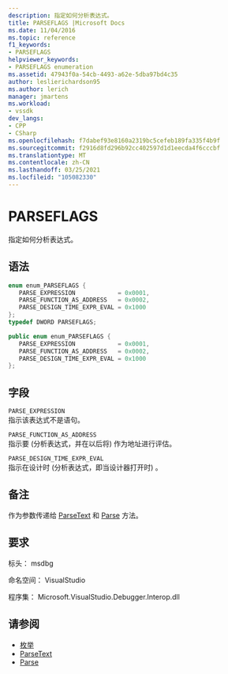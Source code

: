 ```yaml
---
description: 指定如何分析表达式。
title: PARSEFLAGS |Microsoft Docs
ms.date: 11/04/2016
ms.topic: reference
f1_keywords:
- PARSEFLAGS
helpviewer_keywords:
- PARSEFLAGS enumeration
ms.assetid: 47943f0a-54cb-4493-a62e-5dba97bd4c35
author: leslierichardson95
ms.author: lerich
manager: jmartens
ms.workload:
- vssdk
dev_langs:
- CPP
- CSharp
ms.openlocfilehash: f7dabef93e8160a2319bc5cefeb189fa335f4b9f
ms.sourcegitcommit: f2916d8fd296b92cc402597d1d1eecda4f6cccbf
ms.translationtype: MT
ms.contentlocale: zh-CN
ms.lasthandoff: 03/25/2021
ms.locfileid: "105082330"
---
```

# <a name="parseflags"></a>PARSEFLAGS
指定如何分析表达式。

## <a name="syntax"></a>语法

```cpp
enum enum_PARSEFLAGS { 
   PARSE_EXPRESSION            = 0x0001,
   PARSE_FUNCTION_AS_ADDRESS   = 0x0002,
   PARSE_DESIGN_TIME_EXPR_EVAL = 0x1000
};
typedef DWORD PARSEFLAGS;
```

```csharp
public enum enum_PARSEFLAGS { 
   PARSE_EXPRESSION            = 0x0001,
   PARSE_FUNCTION_AS_ADDRESS   = 0x0002,
   PARSE_DESIGN_TIME_EXPR_EVAL = 0x1000
};
```

## <a name="fields"></a>字段
 `PARSE_EXPRESSION`\
 指示该表达式不是语句。

 `PARSE_FUNCTION_AS_ADDRESS`\
 指示要 (分析表达式，并在以后将) 作为地址进行评估。

 `PARSE_DESIGN_TIME_EXPR_EVAL`\
 指示在设计时 (分析表达式，即当设计器打开时) 。

## <a name="remarks"></a>备注
 作为参数传递给 [ParseText](../../../extensibility/debugger/reference/idebugexpressioncontext2-parsetext.md) 和 [Parse](../../../extensibility/debugger/reference/idebugexpressionevaluator-parse.md) 方法。

## <a name="requirements"></a>要求
 标头： msdbg

 命名空间： VisualStudio

 程序集： Microsoft.VisualStudio.Debugger.Interop.dll

## <a name="see-also"></a>请参阅
- [枚举](../../../extensibility/debugger/reference/enumerations-visual-studio-debugging.md)
- [ParseText](../../../extensibility/debugger/reference/idebugexpressioncontext2-parsetext.md)
- [Parse](../../../extensibility/debugger/reference/idebugexpressionevaluator-parse.md)
